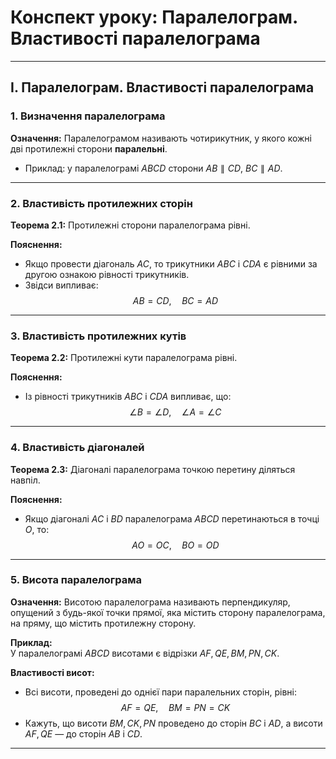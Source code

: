 # Конспект уроку: **Паралелограм. Властивості паралелограма**

---

## I. Паралелограм. Властивості паралелограма

### 1. Визначення паралелограма
**Означення:** Паралелограмом називають чотирикутник, у якого кожні дві протилежні сторони **паралельні**.
- Приклад: у паралелограмі $ABCD$ сторони $AB \parallel CD$, $BC \parallel AD$.

---

### 2. Властивість протилежних сторін
**Теорема 2.1:** Протилежні сторони паралелограма рівні.

**Пояснення:**
- Якщо провести діагональ $AC$, то трикутники $ABC$ і $CDA$ є рівними за другою ознакою рівності трикутників.
- Звідси випливає:  
  $$AB = CD, \quad BC = AD$$

---

### 3. Властивість протилежних кутів
**Теорема 2.2:** Протилежні кути паралелограма рівні.

**Пояснення:**
- Із рівності трикутників $ABC$ і $CDA$ випливає, що:  
  $$\angle B = \angle D, \quad \angle A = \angle C$$

---

### 4. Властивість діагоналей
**Теорема 2.3:** Діагоналі паралелограма точкою перетину діляться навпіл.

**Пояснення:**
- Якщо діагоналі $AC$ і $BD$ паралелограма $ABCD$ перетинаються в точці $O$, то:  
  $$AO = OC, \quad BO = OD$$

---

### 5. Висота паралелограма
**Означення:** Висотою паралелограма називають перпендикуляр, опущений з будь-якої точки прямої, яка містить сторону паралелограма, на пряму, що містить протилежну сторону.

**Приклад:**  
У паралелограмі $ABCD$ висотами є відрізки $AF, QE, BM, PN, CK$.

**Властивості висот:**
- Всі висоти, проведені до однієї пари паралельних сторін, рівні:  
  $$AF = QE, \quad BM = PN = CK$$
- Кажуть, що висоти $BM, CK, PN$ проведено до сторін $BC$ і $AD$, а висоти $AF, QE$ — до сторін $AB$ і $CD$.

---
